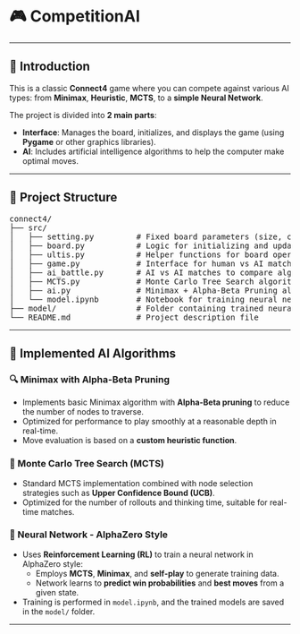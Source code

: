 # 🎮 CompetitionAI

---

## 🧠 Introduction
This is a classic **Connect4** game where you can compete against various AI types: from **Minimax**, **Heuristic**, **MCTS**, to a **simple Neural Network**.

The project is divided into **2 main parts**:

- **Interface**: Manages the board, initializes, and displays the game (using **Pygame** or other graphics libraries).
- **AI**: Includes artificial intelligence algorithms to help the computer make optimal moves.

---

## 📁 Project Structure
<pre>
connect4/
├── src/
│   ├── setting.py         # Fixed board parameters (size, colors, etc.)
│   ├── board.py           # Logic for initializing and updating the board
│   ├── ultis.py           # Helper functions for board operations
│   ├── game.py            # Interface for human vs AI matches
│   ├── ai_battle.py       # AI vs AI matches to compare algorithm strengths
│   ├── MCTS.py            # Monte Carlo Tree Search algorithm
│   ├── ai.py              # Minimax + Alpha-Beta Pruning algorithm
│   └── model.ipynb        # Notebook for training neural network (AlphaZero style)
├── model/                 # Folder containing trained neural network models
└── README.md              # Project description file
</pre>

---

## 🧠 Implemented AI Algorithms

### 🔍 Minimax with Alpha-Beta Pruning

- Implements basic Minimax algorithm with **Alpha-Beta pruning** to reduce the number of nodes to traverse.
- Optimized for performance to play smoothly at a reasonable depth in real-time.
- Move evaluation is based on a **custom heuristic function**.

### 🌳 Monte Carlo Tree Search (MCTS)

- Standard MCTS implementation combined with node selection strategies such as **Upper Confidence Bound (UCB)**.
- Optimized for the number of rollouts and thinking time, suitable for real-time matches.

### 🧠 Neural Network - AlphaZero Style

- Uses **Reinforcement Learning (RL)** to train a neural network in AlphaZero style:
  - Employs **MCTS**, **Minimax**, and **self-play** to generate training data.
  - Network learns to **predict win probabilities** and **best moves** from a given state.
- Training is performed in `model.ipynb`, and the trained models are saved in the `model/` folder.

---
